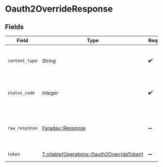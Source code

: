 # Oauth2OverrideResponse


## Fields

| Field                                                                                        | Type                                                                                         | Required                                                                                     | Description                                                                                  |
| -------------------------------------------------------------------------------------------- | -------------------------------------------------------------------------------------------- | -------------------------------------------------------------------------------------------- | -------------------------------------------------------------------------------------------- |
| `content_type`                                                                               | *String*                                                                                     | :heavy_check_mark:                                                                           | HTTP response content type for this operation                                                |
| `status_code`                                                                                | *Integer*                                                                                    | :heavy_check_mark:                                                                           | HTTP response status code for this operation                                                 |
| `raw_response`                                                                               | [Faraday::Response](https://www.rubydoc.info/gems/faraday/Faraday/Response)                  | :heavy_minus_sign:                                                                           | Raw HTTP response; suitable for custom response parsing                                      |
| `token`                                                                                      | [T.nilable(Operations::Oauth2OverrideToken)](../../models/operations/oauth2overridetoken.md) | :heavy_minus_sign:                                                                           | Successful authentication.                                                                   |
